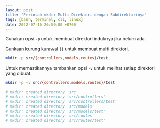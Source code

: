 ```yaml
---
layout: post
title: "Perintah mkdir Multi Direktori dengan Subdirektorinya"
tags: [bash, terminal, cli, linux]
date: 2022-07-16 20:50:00 +0700
---
```


Gunakan opsi `-p` untuk membuat direktori induknya jika belum ada.

Gunkaan kurung kurawal `{}` untuk membuat multi direktori.

```bash
mkdir -p src/{controllers,models,routes}/test
```

Untuk memastikannya tambahkan opsi `-v` untuk melihat setiap direktori yang dibuat.

```bash
mkdir -p -v src/{controllers,models,routes}/test

# mkdir: created directory 'src'
# mkdir: created directory 'src/controllers'
# mkdir: created directory 'src/controllers/test'
# mkdir: created directory 'src/models'
# mkdir: created directory 'src/models/test'
# mkdir: created directory 'src/routes'
# mkdir: created directory 'src/routes/test'
```